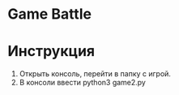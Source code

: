 # Game Battle

# Инструкция
1. Открыть консоль, перейти в папку с игрой.
2. В консоли ввести python3 game2.py
